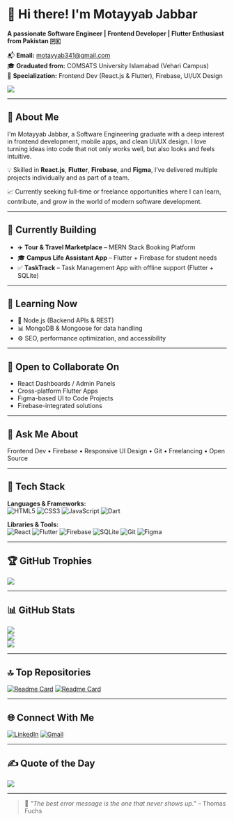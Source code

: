 # 💫 Hi there! I'm Motayyab Jabbar  
**A passionate Software Engineer | Frontend Developer | Flutter Enthusiast from Pakistan 🇵🇰**

📬 **Email:** motayyab341@gmail.com  
🎓 **Graduated from:** COMSATS University Islamabad (Vehari Campus)  
📌 **Specialization:** Frontend Dev (React.js & Flutter), Firebase, UI/UX Design  

[![](https://visitcount.itsvg.in/api?id=motayyabb&label=Profile%20Views&color=6&icon=5&pretty=true)](https://visitcount.itsvg.in)

---

## 🚀 About Me
I'm Motayyab Jabbar, a Software Engineering graduate with a deep interest in frontend development, mobile apps, and clean UI/UX design. I love turning ideas into code that not only works well, but also looks and feels intuitive.

💡 Skilled in **React.js**, **Flutter**, **Firebase**, and **Figma**, I’ve delivered multiple projects individually and as part of a team.

📈 Currently seeking full-time or freelance opportunities where I can learn, contribute, and grow in the world of modern software development.

---

## 🔭 Currently Building
- ✈️ **Tour & Travel Marketplace** – MERN Stack Booking Platform  
- 🎓 **Campus Life Assistant App** – Flutter + Firebase for student needs  
- ✅ **TaskTrack** – Task Management App with offline support (Flutter + SQLite)

---

## 🌱 Learning Now
- 🧠 Node.js (Backend APIs & REST)  
- 📊 MongoDB & Mongoose for data handling  
- ⚙️ SEO, performance optimization, and accessibility

---

## 🤝 Open to Collaborate On
- React Dashboards / Admin Panels  
- Cross-platform Flutter Apps  
- Figma-based UI to Code Projects  
- Firebase-integrated solutions

---

## 💬 Ask Me About
Frontend Dev • Firebase • Responsive UI Design • Git • Freelancing • Open Source  

---

## 🧰 Tech Stack

**Languages & Frameworks:**  
![HTML5](https://img.shields.io/badge/HTML5-E34F26?style=for-the-badge&logo=html5&logoColor=white)
![CSS3](https://img.shields.io/badge/CSS3-1572B6?style=for-the-badge&logo=css3&logoColor=white)
![JavaScript](https://img.shields.io/badge/JavaScript-F7DF1E?style=for-the-badge&logo=javascript&logoColor=black)
![Dart](https://img.shields.io/badge/Dart-0175C2?style=for-the-badge&logo=dart&logoColor=white)

**Libraries & Tools:**  
![React](https://img.shields.io/badge/React-20232A?style=for-the-badge&logo=react&logoColor=61DAFB)
![Flutter](https://img.shields.io/badge/Flutter-02569B?style=for-the-badge&logo=flutter&logoColor=white)
![Firebase](https://img.shields.io/badge/Firebase-FFCA28?style=for-the-badge&logo=firebase&logoColor=black)
![SQLite](https://img.shields.io/badge/SQLite-003B57?style=for-the-badge&logo=sqlite&logoColor=white)
![Git](https://img.shields.io/badge/Git-F05032?style=for-the-badge&logo=git&logoColor=white)
![Figma](https://img.shields.io/badge/Figma-F24E1E?style=for-the-badge&logo=figma&logoColor=white)

---

## 🏆 GitHub Trophies
![](https://github-profile-trophy.vercel.app/?username=motayyabb&theme=radical&no-frame=true&margin-w=10)

---

## 📊 GitHub Stats  
![](https://github-readme-stats.vercel.app/api?username=motayyabb&theme=react&hide_border=false&include_all_commits=true&count_private=true)  
![](https://github-readme-streak-stats.herokuapp.com/?user=motayyabb&theme=react&hide_border=false)  
![](https://github-readme-stats.vercel.app/api/top-langs/?username=motayyabb&theme=react&layout=compact&hide_border=false)

---

## 🔝 Top Repositories
[![Readme Card](https://github-readme-stats.vercel.app/api/pin/?username=motayyabb&repo=tasktrack&theme=react)](https://github.com/motayyabb/tasktrack)
[![Readme Card](https://github-readme-stats.vercel.app/api/pin/?username=motayyabb&repo=tour-marketplace&theme=react)](https://github.com/motayyabb/tour-marketplace)

---

## 🌐 Connect With Me
[![LinkedIn](https://img.shields.io/badge/LinkedIn-%230077B5.svg?style=for-the-badge&logo=linkedin&logoColor=white)](https://linkedin.com/in/motayyab-jabbar-77534625a)
[![Gmail](https://img.shields.io/badge/Gmail-D14836?style=for-the-badge&logo=gmail&logoColor=white)](mailto:motayyab341@gmail.com)

---

## ✍️ Quote of the Day
![](https://quotes-github-readme.vercel.app/api?type=horizontal&theme=vue)

---

> 🧠 _"The best error message is the one that never shows up."_ – Thomas Fuchs
